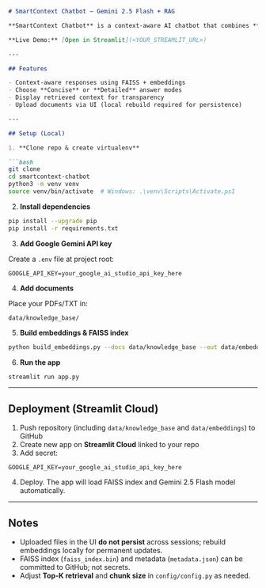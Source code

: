 ````markdown
# SmartContext Chatbot — Gemini 2.5 Flash + RAG

**SmartContext Chatbot** is a context-aware AI chatbot that combines **Google Gemini 2.5 Flash** LLM with **RAG (Retrieval-Augmented Generation)** using local documents. It allows you to ask questions against your knowledge base (PDF/TXT) and get **accurate, context-driven answers** via a Streamlit interface.

**Live Demo:** [Open in Streamlit](<YOUR_STREAMLIT_URL>)

---

## Features

- Context-aware responses using FAISS + embeddings  
- Choose **Concise** or **Detailed** answer modes  
- Display retrieved context for transparency  
- Upload documents via UI (local rebuild required for persistence)  

---

## Setup (Local)

1. **Clone repo & create virtualenv**

```bash
git clone 
cd smartcontext-chatbot
python3 -m venv venv
source venv/bin/activate  # Windows: .\venv\Scripts\Activate.ps1
````

2. **Install dependencies**

```bash
pip install --upgrade pip
pip install -r requirements.txt
```

3. **Add Google Gemini API key**

Create a `.env` file at project root:

```
GOOGLE_API_KEY=your_google_ai_studio_api_key_here
```

4. **Add documents**

Place your PDFs/TXT in:

```
data/knowledge_base/
```

5. **Build embeddings & FAISS index**

```bash
python build_embeddings.py --docs data/knowledge_base --out data/embeddings
```

6. **Run the app**

```bash
streamlit run app.py
```

---

## Deployment (Streamlit Cloud)

1. Push repository (including `data/knowledge_base` and `data/embeddings`) to GitHub
2. Create new app on **Streamlit Cloud** linked to your repo
3. Add secret:

```
GOOGLE_API_KEY=your_google_ai_studio_api_key_here
```

4. Deploy. The app will load FAISS index and Gemini 2.5 Flash model automatically.

---

## Notes

* Uploaded files in the UI **do not persist** across sessions; rebuild embeddings locally for permanent updates.
* FAISS index (`faiss_index.bin`) and metadata (`metadata.json`) can be committed to GitHub; not secrets.
* Adjust **Top-K retrieval** and **chunk size** in `config/config.py` as needed.

